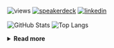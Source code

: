 ![views](https://komarev.com/ghpvc/?username=chck&color=blueviolet)
[![speakerdeck](https://img.shields.io/badge/Speaker_Deck-chck-8a2be2?style=flat-square&logo=speaker-deck)](https://speakerdeck.com/chck)
[![linkedin](https://img.shields.io/badge/LinkedIn-chck-8a2be2?style=flat-square&logo=linkedin)](https://www.linkedin.com/in/chck/)

<p align="left"> 
  <img alt="GitHub Stats" align="center" height="150" src="https://github-readme-stats-nine-umber-51.vercel.app/api?username=chck&count_private=true&show_icons=true&hide_title=true&theme=buefy" />
  <img alt="Top Langs" align="center" height="150" src="https://github-readme-stats-nine-umber-51.vercel.app/api/top-langs/?username=chck&layout=compact&count_private=true&show_icons=true&hide_title=true&theme=buefy" />
</p>

<details>
  <summary><b>Read more</b></summary>
  <br>

  <!--START_SECTION:waka-->
**🐱 My GitHub Data** 

> 📦 82.7 kB Used in GitHub's Storage 
 > 
> 🏆 486 Contributions in the Year 2024
 > 
> 💼 Opted to Hire
 > 
> 📜 133 Public Repositories 
 > 
> 🔑 22 Private Repositories 
 > 
**I'm a Night 🦉** 

```text
🌞 Morning                862 commits         ███░░░░░░░░░░░░░░░░░░░░░░   13.16 % 
🌆 Daytime                2102 commits        ████████░░░░░░░░░░░░░░░░░   32.10 % 
🌃 Evening                1921 commits        ███████░░░░░░░░░░░░░░░░░░   29.34 % 
🌙 Night                  1663 commits        ██████░░░░░░░░░░░░░░░░░░░   25.40 % 
```
📅 **I'm Most Productive on Thursday** 

```text
Monday                   1292 commits        █████░░░░░░░░░░░░░░░░░░░░   19.73 % 
Tuesday                  1000 commits        ████░░░░░░░░░░░░░░░░░░░░░   15.27 % 
Wednesday                1078 commits        ████░░░░░░░░░░░░░░░░░░░░░   16.46 % 
Thursday                 1573 commits        ██████░░░░░░░░░░░░░░░░░░░   24.02 % 
Friday                   656 commits         ███░░░░░░░░░░░░░░░░░░░░░░   10.02 % 
Saturday                 381 commits         █░░░░░░░░░░░░░░░░░░░░░░░░   05.82 % 
Sunday                   568 commits         ██░░░░░░░░░░░░░░░░░░░░░░░   08.67 % 
```


📊 **This Week I Spent My Time On** 

```text
💬 Programming Languages: 
Markdown                 11 mins             ██████████████░░░░░░░░░░░   54.94 % 
Git                      4 mins              ██████░░░░░░░░░░░░░░░░░░░   22.75 % 
YAML                     1 min               ██░░░░░░░░░░░░░░░░░░░░░░░   08.84 % 
JSON                     1 min               ██░░░░░░░░░░░░░░░░░░░░░░░   07.46 % 
Rust                     0 secs              █░░░░░░░░░░░░░░░░░░░░░░░░   04.27 % 

🔥 Editors: 
Obsidian                 11 mins             ██████████████░░░░░░░░░░░   54.94 % 
Neovim                   8 mins              ██████████░░░░░░░░░░░░░░░   39.05 % 
RustRover                1 min               ██░░░░░░░░░░░░░░░░░░░░░░░   06.00 % 
```

**I Mostly Code in Python** 

```text
Python                   45 repos            █████████░░░░░░░░░░░░░░░░   34.88 % 
Jupyter Notebook         19 repos            ████░░░░░░░░░░░░░░░░░░░░░   14.73 % 
Rust                     7 repos             █░░░░░░░░░░░░░░░░░░░░░░░░   05.43 % 
TypeScript               4 repos             █░░░░░░░░░░░░░░░░░░░░░░░░   03.10 % 
Astro                    1 repo              ░░░░░░░░░░░░░░░░░░░░░░░░░   00.78 % 
```



**Timeline**

![Lines of Code chart](https://raw.githubusercontent.com/chck/chck/main/assets/bar_graph.png)


 Last Updated on 2024-08-17 01:39 UTC
<!--END_SECTION:waka-->
</details>

